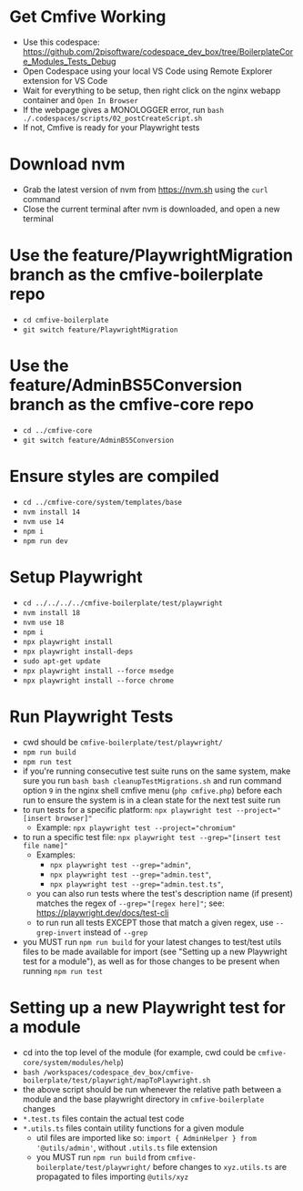 # Get Cmfive Working

- Use this codespace: https://github.com/2pisoftware/codespace_dev_box/tree/BoilerplateCore_Modules_Tests_Debug
- Open Codespace using your local VS Code using Remote Explorer extension for VS Code
- Wait for everything to be setup, then right click on the nginx webapp container and `Open In Browser`
- If the webpage gives a MONOLOGGER error, run `bash ./.codespaces/scripts/02_postCreateScript.sh`
- If not, Cmfive is ready for your Playwright tests

# Download nvm

- Grab the latest version of nvm from https://nvm.sh using the `curl` command
- Close the current terminal after nvm is downloaded, and open a new terminal

# Use the feature/PlaywrightMigration branch as the cmfive-boilerplate repo

- `cd cmfive-boilerplate`
- `git switch feature/PlaywrightMigration`

# Use the feature/AdminBS5Conversion branch as the cmfive-core repo

- `cd ../cmfive-core`
- `git switch feature/AdminBS5Conversion`

# Ensure styles are compiled

- `cd ../cmfive-core/system/templates/base`
- `nvm install 14`
- `nvm use 14`
- `npm i`
- `npm run dev`

# Setup Playwright

- `cd ../../../../cmfive-boilerplate/test/playwright`
- `nvm install 18`
- `nvm use 18`
- `npm i`
- `npx playwright install`
- `npx playwright install-deps`
- `sudo apt-get update`
- `npx playwright install --force msedge`
- `npx playwright install --force chrome`

# Run Playwright Tests

- cwd should be `cmfive-boilerplate/test/playwright/`
- `npm run build`
- `npm run test`
- if you're running consecutive test suite runs on the same system, make sure you run `bash bash cleanupTestMigrations.sh` and run command option `9` in the nginx shell cmfive menu (`php cmfive.php`) before each run to ensure the system is in a clean state for the next test suite run
- to run tests for a specific platform: `npx playwright test --project="[insert browser]"`
    - Example: `npx playwright test --project="chromium"`
- to run a specific test file: `npx playwright test --grep="[insert test file name]"`
    - Examples:
        - `npx playwright test --grep="admin"`,
        - `npx playwright test --grep="admin.test"`,
        - `npx playwright test --grep="admin.test.ts"`,
    - you can also run tests where the test's description name (if present) matches the regex of `--grep="[regex here]"`; see: https://playwright.dev/docs/test-cli
    - to run run all tests EXCEPT those that match a given regex, use `--grep-invert` instead of `--grep`
- you MUST run `npm run build` for your latest changes to test/test utils files to be made available for import (see "Setting up a new Playwright test for a module"), as well as for those changes to be present when running `npm run test`

# Setting up a new Playwright test for a module

- cd into the top level of the module (for example, cwd could be `cmfive-core/system/modules/help`)
- `bash /workspaces/codespace_dev_box/cmfive-boilerplate/test/playwright/mapToPlaywright.sh`
- the above script should be run whenever the relative path between a module and the base playwright directory in `cmfive-boilerplate` changes
- `*.test.ts` files contain the actual test code
- `*.utils.ts` files contain utility functions for a given module
    - util files are imported like so: `import { AdminHelper } from '@utils/admin'`, without `.utils.ts` file extension
    - you MUST run `npm run build` from `cmfive-boilerplate/test/playwright/` before changes to `xyz.utils.ts` are propagated to files importing `@utils/xyz`